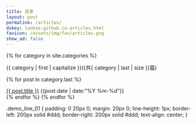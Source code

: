 ```yaml
---
title: 目录
layout: post
permalink: /articles/
dskey: laobie.github.io-articles.html
favicon: /assets/img/fav/articles.png
show_ad: false
---
```


{% for category in site.categories %}
<div class="category-item">
    <div class="blogentry">
        <div class="category-title" >{{ category | first | capitalize }}({共{ category | last | size }}篇)</div>
    </div>
    <!-- <div class="category-count">{{ category | last | size }}</div> -->
</div>

{% for post in category.last %}
<div class="article-item">
    <div class="article-title">
        <a href="{{ post.url }}" target="_blank">{{ post.title }}</a>
        <span class="article-date">{{post.date | date:"%Y %m-%d"}}</span>
    </div>
</div>
{% endfor %}
{% endfor %}

.demo_line_01 {
    padding: 0 20px 0;
    margin: 20px 0;
    line-height: 1px;
    border-left: 200px solid #ddd;
    border-right: 200px solid #ddd;
    text-align: center;
}
